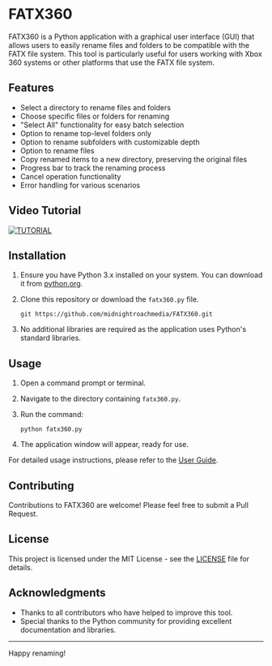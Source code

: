 # FATX360

FATX360 is a Python application with a graphical user interface (GUI) that allows users to easily rename files and folders to be compatible with the FATX file system. This tool is particularly useful for users working with Xbox 360 systems or other platforms that use the FATX file system.

## Features

- Select a directory to rename files and folders
- Choose specific files or folders for renaming
- "Select All" functionality for easy batch selection
- Option to rename top-level folders only
- Option to rename subfolders with customizable depth
- Option to rename files
- Copy renamed items to a new directory, preserving the original files
- Progress bar to track the renaming process
- Cancel operation functionality
- Error handling for various scenarios

## Video Tutorial

[![TUTORIAL](https://img.youtube.com/vi/eiZ5bUae45E/0.jpg)](https://www.youtube.com/watch?v=eiZ5bUae45E)

## Installation

1. Ensure you have Python 3.x installed on your system. You can download it from [python.org](https://www.python.org/downloads/).

2. Clone this repository or download the `fatx360.py` file.

   ```
   git https://github.com/midnightroachmedia/FATX360.git
   ```

3. No additional libraries are required as the application uses Python's standard libraries.

## Usage

1. Open a command prompt or terminal.
2. Navigate to the directory containing `fatx360.py`.
3. Run the command:

   ```
   python fatx360.py
   ```

4. The application window will appear, ready for use.

For detailed usage instructions, please refer to the [User Guide](USER_GUIDE.md).

## Contributing

Contributions to FATX360 are welcome! Please feel free to submit a Pull Request.

## License

This project is licensed under the MIT License - see the [LICENSE](LICENSE) file for details.

## Acknowledgments

- Thanks to all contributors who have helped to improve this tool.
- Special thanks to the Python community for providing excellent documentation and libraries.

---

Happy renaming!

